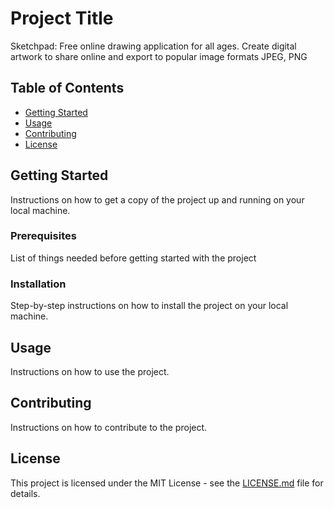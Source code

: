 # Project Title

Sketchpad: Free online drawing application for all ages. Create digital artwork to share online and export to popular image formats JPEG, PNG

## Table of Contents

- [Getting Started](#getting-started)
- [Usage](#usage)
- [Contributing](#contributing)
- [License](#license)

## Getting Started

Instructions on how to get a copy of the project up and running on your local machine.

### Prerequisites

List of things needed before getting started with the project

### Installation

Step-by-step instructions on how to install the project on your local machine.

## Usage

Instructions on how to use the project.

## Contributing

Instructions on how to contribute to the project.

## License

This project is licensed under the MIT License - see the [LICENSE.md](LICENSE.md) file for details.
